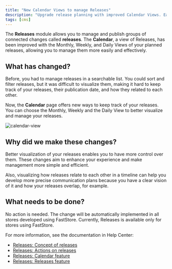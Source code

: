 ```yaml
---
title: "New Calendar Views to manage Releases"
description: "Upgrade release planning with improved Calendar Views. Easily manage planned releases through Monthly, Weekly, and Daily Views in Releases module."
tags: [cms]
---
```


The **Releases** module allows you to manage and publish groups of connected changes called **releases**. The **Calendar**, a view of Releases, has been improved with the Monthly, Weekly, and Daily Views of your planned releases, allowing you to manage them more easily and effectively.

<!--truncate-->

## What has changed?

Before, you had to manage releases in a searchable list. You could sort and filter releases, but it was difficult to visualize them, making it hard to keep track of your releases, their publication date, and how they related to each other.

Now, the **Calendar** page offers new ways to keep track of your releases. You can choose the Monthly, Weekly and the Daily View to better visualize and manage your releases.

![calendar-view](https://user-images.githubusercontent.com/67270558/227258047-09465403-8eb0-4f98-a692-afc6e6bb051b.png)

## Why did we make these changes?

Better visualization of your releases enables you to have more control over them. These changes aim to enhance your experience and make management more simple and efficient. 

Also, visualizing how releases relate to each other in a timeline can help you develop more precise communication plans because you have a clear vision of it and how your releases overlap, for example.

## What needs to be done?

No action is needed. The change will be automatically implemented in all stores developed using FastStore. Currently, Releases is available only for stores using FastStore.

For more information, see the documentation in Help Center:

- [Releases: Concept of releases](https://help.vtex.com/en/tutorial/planner-release-concept-beta--4pWhQTXG0aIIsi2TYxxRkZ)
- [Releases: Actions on releases](https://help.vtex.com/en/tutorial/planner-actions-on-releases-beta--1zsomdifPEQkdV6RW93JyW)
- [Releases: Calendar feature](https://help.vtex.com/en/v4/docs/planner-calendar-page--6GESJ17RFvGrvF9JqToron)
- [Releases: Releases feature](https://help.vtex.com/en/v4/docs/planner-releases-page--1tQNCNwoMvxV4EoizajqJw)
